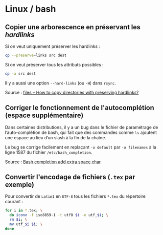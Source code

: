 # Linux / bash

## Copier une arborescence en préservant les *hardlinks*

Si on veut uniquement préserver les hardlinks :

```bash
cp --preserve=links src dest
```

Si on veut préserver tous les attributs possibles :

```bash
cp -a src dest
```

Il y a aussi une option `‐‐hard‐links` (ou `‐H`) dans `rsync`.

Source : [files – How to copy directories with preserving hardlinks?](https://unix.stackexchange.com/questions/44247/how-to-copy-directories-with-preserving-hardlinks)

## Corriger le fonctionnement de l'autocomplétion (espace supplémentaire)

Dans certaines distributions, il y a un bug dans le fichier de paramétrage de l’auto-complétion de bash, qui fait que des commandes comme `ls` ajoutent une espace au lieu d’un slash à la fin de la chaîne.

Le bug se corrige facilement en replaçant `-o default` par `-o filenames` à la ligne 1587 du fichier `/etc/bash_completion`.

Source : [Bash completion add extra space char](https://answers.launchpad.net/ubuntu/+source/bash-completion/+question/155411)

## Convertir l'encodage de fichiers (`.tex` par exemple)

Pour convertir de `Latin1` en `UTF-8` tous les fichiers `*.tex` du répertoire courant :

```bash
for i in *.tex; \
  do iconv -f iso8859-1 -t utf8 $i -o utf_$i; \
  rm $i; \
  mv utf_$i $i; \
done
```
